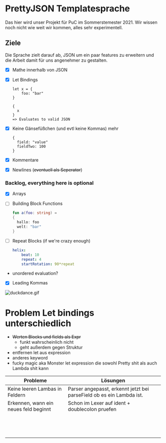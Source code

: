 # PrettyJSON Templatesprache

Das hier wird unser Projekt für PuC im Sommerstemester 2021. Wir wissen noch nicht wie weit wir kommen, alles sehr experimentell.

## Ziele

Die Sprache zielt darauf ab, JSON um ein paar features zu erweitern und die Arbeit damit für uns angenehmer zu gestalten.

- [x] Mathe innerhalb von JSON
- [x] Let Bindings
  ```
  let x = {
      foo: "bar"
  }
  
  {
    x
  }
  => Evaluates to valid JSON
  ```

- [x] Keine Gänsefüßchen (und evtl keine Kommas) mehr
  ```
  {
    field: "value"
    fieldTwo: 100
  }
  ```

- [x] Kommentare
- [x] Newlines (~~eventuell als Seperator~~)

### Backlog, everything here is optional

- [x] Arrays

- [ ] Building Block Functions
  ```kt
  fun a(foo: string) = 
  { 
    hallo: foo
    welt: "bar"
  }
  ```
- [ ] Repeat Blocks (if we're crazy enough)
  ```yaml
  helix:
      beat: 10
      repeat: 4
      startRotation: 90*repeat
  ```
- unordered evaluation? 
- [X] Leading Kommas


![duckdance.gif](https://cdn.discordapp.com/emojis/853294931472941136.gif?v=1)

# Problem Let bindings unterschiedlich

- ~~Werten Blocks und fields als Expr~~
    - funkt wahrscheinlich nicht
    - geht außerdem gegen Struktur
- entfernen let aus expression  
- anderes keyword
- fucky magic aka Monster let expression die sowohl Pretty shit als auch Lambda shit kann

| Probleme                       | Lösungen                                                     |
| ------------------------------ | ------------------------------------------------------------ |
| Keine leeren Lambas in Feldern | Parser angepasst, erkennt jetzt bei parseField ob es ein Lambda ist. |
| Erkennen, wann ein neues feld beginnt | Schon im Lexer auf ident + doublecolon pruefen        |
|                                |                                                              |
|                                |                                                              |
|                                |                                                              |
|                                |                                                              |
|                                |                                                              |
|                                |                                                              |
|                                |                                                              |
|                                |                                                              |
|                                |                                                              |
|                                |                                                              |
|                                |                                                              |
|                                |                                                              |
|                                |                                                              |


